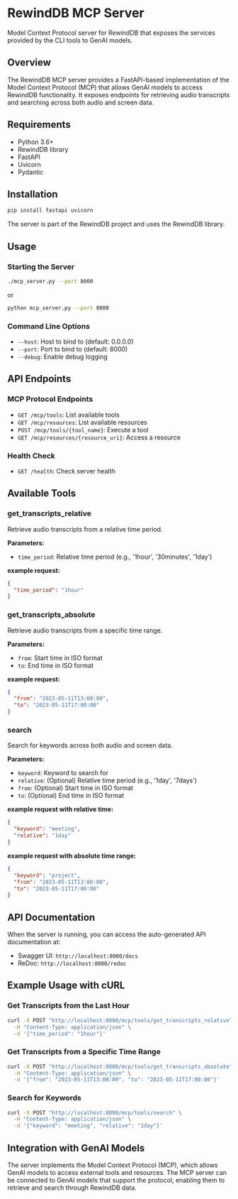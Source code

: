 # RewindDB MCP Server

Model Context Protocol server for RewindDB that exposes the services provided by the CLI tools to GenAI models.

## Overview

The RewindDB MCP server provides a FastAPI-based implementation of the Model Context Protocol (MCP) that allows GenAI models to access RewindDB functionality. It exposes endpoints for retrieving audio transcripts and searching across both audio and screen data.

## Requirements

- Python 3.6+
- RewindDB library
- FastAPI
- Uvicorn
- Pydantic

## Installation

```bash
pip install fastapi uvicorn
```

The server is part of the RewindDB project and uses the RewindDB library.

## Usage

### Starting the Server

```bash
./mcp_server.py --port 8000
```

or

```bash
python mcp_server.py --port 8000
```

### Command Line Options

- `--host`: Host to bind to (default: 0.0.0.0)
- `--port`: Port to bind to (default: 8000)
- `--debug`: Enable debug logging

## API Endpoints

### MCP Protocol Endpoints

- `GET /mcp/tools`: List available tools
- `GET /mcp/resources`: List available resources
- `POST /mcp/tools/{tool_name}`: Execute a tool
- `GET /mcp/resources/{resource_uri}`: Access a resource

### Health Check

- `GET /health`: Check server health

## Available Tools

### get_transcripts_relative

Retrieve audio transcripts from a relative time period.

**Parameters:**
- `time_period`: Relative time period (e.g., '1hour', '30minutes', '1day')

**example request:**
```json
{
  "time_period": "1hour"
}
```

### get_transcripts_absolute

Retrieve audio transcripts from a specific time range.

**Parameters:**
- `from`: Start time in ISO format
- `to`: End time in ISO format

**example request:**
```json
{
  "from": "2023-05-11T13:00:00",
  "to": "2023-05-11T17:00:00"
}
```

### search

Search for keywords across both audio and screen data.

**Parameters:**
- `keyword`: Keyword to search for
- `relative`: (Optional) Relative time period (e.g., '1day', '7days')
- `from`: (Optional) Start time in ISO format
- `to`: (Optional) End time in ISO format

**example request with relative time:**
```json
{
  "keyword": "meeting",
  "relative": "1day"
}
```

**example request with absolute time range:**
```json
{
  "keyword": "project",
  "from": "2023-05-11T13:00:00",
  "to": "2023-05-11T17:00:00"
}
```

## API Documentation

When the server is running, you can access the auto-generated API documentation at:

- Swagger UI: `http://localhost:8000/docs`
- ReDoc: `http://localhost:8000/redoc`

## Example Usage with cURL

### Get Transcripts from the Last Hour

```bash
curl -X POST "http://localhost:8000/mcp/tools/get_transcripts_relative" \
  -H "Content-Type: application/json" \
  -d '{"time_period": "1hour"}'
```

### Get Transcripts from a Specific Time Range

```bash
curl -X POST "http://localhost:8000/mcp/tools/get_transcripts_absolute" \
  -H "Content-Type: application/json" \
  -d '{"from": "2023-05-11T13:00:00", "to": "2023-05-11T17:00:00"}'
```

### Search for Keywords

```bash
curl -X POST "http://localhost:8000/mcp/tools/search" \
  -H "Content-Type: application/json" \
  -d '{"keyword": "meeting", "relative": "1day"}'
```

## Integration with GenAI Models

The server implements the Model Context Protocol (MCP), which allows GenAI models to access external tools and resources. The MCP server can be connected to GenAI models that support the protocol, enabling them to retrieve and search through RewindDB data.